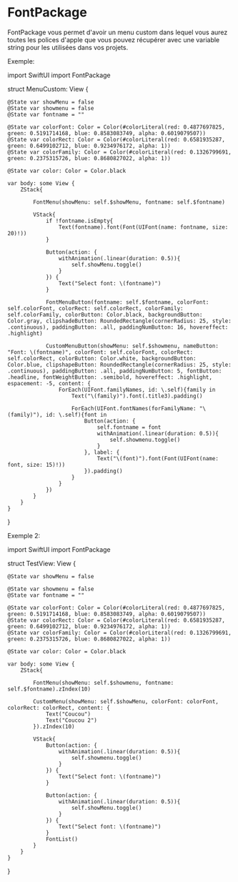 # FontPackage

FontPackage vous permet d'avoir un menu custom dans lequel vous aurez toutes les polices d'apple que vous pouvez récupérer avec une variable string pour les utilisées dans vos projets.


Exemple: 

import SwiftUI
import FontPackage

struct MenuCustom: View {

    @State var showMenu = false
    @State var showmenu = false
    @State var fontname = ""

    @State var colorFont: Color = Color(#colorLiteral(red: 0.4877697825, green: 0.5191714168, blue: 0.8583083749, alpha: 0.6019079507))
    @State var colorRect: Color = Color(#colorLiteral(red: 0.6581935287, green: 0.6499102712, blue: 0.9234976172, alpha: 1))
    @State var colorFamily: Color = Color(#colorLiteral(red: 0.1326799691, green: 0.2375315726, blue: 0.8680827022, alpha: 1))
    
    @State var color: Color = Color.black
    
    var body: some View {
        ZStack{
            
            FontMenu(showMenu: self.$showMenu, fontname: self.$fontname)
            
            VStack{
                if !fontname.isEmpty{
                    Text(fontname).font(Font(UIFont(name: fontname, size: 20)!))
                }
                
                Button(action: {
                    withAnimation(.linear(duration: 0.5)){
                        self.showMenu.toggle()
                    }
                }) {
                    Text("Select font: \(fontname)")
                }
                                        
                FontMenuButton(fontname: self.$fontname, colorFont: self.colorFont, colorRect: self.colorRect, colorFamily: self.colorFamily, colorButton: Color.black, backgroundButton: Color.gray, clipshadeButton: RoundedRectangle(cornerRadius: 25, style: .continuous), paddingButton: .all, paddingNumButton: 16, hovereffect: .highlight)
                
                CustomMenuButton(showMenu: self.$showmenu, nameButton: "Font: \(fontname)", colorFont: self.colorFont, colorRect: self.colorRect, colorButton: Color.white, backgroundButton: Color.blue, clipshapeButton: RoundedRectangle(cornerRadius: 25, style: .continuous), paddingButton: .all, paddingNumButton: 5, fontButton: .headline, fontWeightButton: .semibold, hovereffect: .highlight, espacement: -5, content: {
                    ForEach(UIFont.familyNames, id: \.self){family in
                        Text("\(family)").font(.title3).padding()
                        
                        ForEach(UIFont.fontNames(forFamilyName: "\(family)"), id: \.self){font in
                            Button(action: {
                                self.fontname = font
                                withAnimation(.linear(duration: 0.5)){
                                    self.showmenu.toggle()
                                }
                            }, label: {
                                Text("\(font)").font(Font(UIFont(name: font, size: 15)!))
                            }).padding()
                        }
                    }
                })
            }
        }
    }
}

Exemple 2:

import SwiftUI
import FontPackage

struct TestView: View {
    
    @State var showMenu = false
    
    @State var showmenu = false
    @State var fontname = ""

    @State var colorFont: Color = Color(#colorLiteral(red: 0.4877697825, green: 0.5191714168, blue: 0.8583083749, alpha: 0.6019079507))
    @State var colorRect: Color = Color(#colorLiteral(red: 0.6581935287, green: 0.6499102712, blue: 0.9234976172, alpha: 1))
    @State var colorFamily: Color = Color(#colorLiteral(red: 0.1326799691, green: 0.2375315726, blue: 0.8680827022, alpha: 1))
    
    @State var color: Color = Color.black
    
    var body: some View {
        ZStack{
            
            FontMenu(showMenu: self.$showmenu, fontname: self.$fontname).zIndex(10)
            
            CustomMenu(showMenu: self.$showMenu, colorFont: colorFont, colorRect: colorRect, content: {
                Text("Coucou")
                Text("Coucou 2")
            }).zIndex(10)
            
            VStack{
                Button(action: {
                    withAnimation(.linear(duration: 0.5)){
                        self.showmenu.toggle()
                    }
                }) {
                    Text("Select font: \(fontname)")
                }
                
                Button(action: {
                    withAnimation(.linear(duration: 0.5)){
                        self.showMenu.toggle()
                    }
                }) {
                    Text("Select font: \(fontname)")
                }
                FontList()
            }
        }
    }
}
